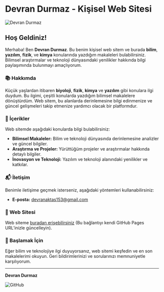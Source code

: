 # Devran Durmaz - Kişisel Web Sitesi

![Devran Durmaz](https://via.placeholder.com/150) <!-- Profil fotoğrafınızın bağlantısını buraya ekleyin -->

## Hoş Geldiniz!

Merhaba! Ben **Devran Durmaz**. Bu benim kişisel web sitem ve burada **bilim**, **yazılım**, **fizik**, ve **kimya** konularında yazdığım makaleleri bulabilirsiniz. Bilimsel araştırmalar ve teknoloji dünyasındaki yenilikler hakkında bilgi paylaşımında bulunmayı amaçlıyorum.

### 📚 Hakkımda

Küçük yaşlardan itibaren **biyoloji**, **fizik**, **kimya** ve **yazılım** gibi konulara ilgi duydum. Bu ilgimi, çeşitli konularda yazdığım bilimsel makalelere dönüştürdüm. Web sitem, bu alanlarda derinlemesine bilgi edinmenize ve güncel gelişmeleri takip etmenize yardımcı olacak bir platformdur.

### 🌟 İçerikler

Web sitemde aşağıdaki konularda bilgi bulabilirsiniz:

- **Bilimsel Makaleler:** Bilim ve teknoloji dünyasında derinlemesine analizler ve güncel bilgiler.
- **Araştırma ve Projeler:** Yürüttüğüm projeler ve araştırmalar hakkında detaylı bilgiler.
- **İnovasyon ve Teknoloji:** Yazılım ve teknoloji alanındaki yenilikler ve katkılar.

### 📬 İletişim

Benimle iletişime geçmek isterseniz, aşağıdaki yöntemleri kullanabilirsiniz:

- **E-posta:** [devranaktas153@gmail.com](mailto:devranaktas153@gmail.com)

### 🔗 Web Sitesi

Web siteme [buradan erişebilirsiniz](https://DAS-AWORA.github.io) (Bu bağlantıyı kendi GitHub Pages URL’inizle güncelleyin).

### 🚀 Başlamak İçin

Eğer bilim ve teknolojiye ilgi duyuyorsanız, web sitemi keşfedin ve en son makalelerimi okuyun. Geri bildirimlerinizi ve sorularınızı memnuniyetle karşılıyorum.

---

**Devran Durmaz**

![GitHub](https://img.shields.io/github/followers/DAS-AWORA?style=social) <!-- GitHub takipçi sayınızı gösteren bir rozet -->
